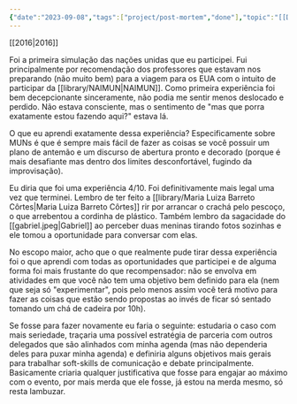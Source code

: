 ```yaml
---
{"date":"2023-09-08","tags":["project/post-mortem","done"],"topic":"[[Debate]]","publish":true,"description":"Brasília's Model United Nations","PassFrontmatter":true}
---
```


[[2016\|2016]]

Foi a primeira simulação das nações unidas que eu participei. Fui principalmente por recomendação dos professores que estavam nos preparando (não muito bem) para a viagem para os EUA com o intuito de participar da [[library/NAIMUN\|NAIMUN]]. Como primeira experiência foi bem decepcionante sinceramente, não podia me sentir menos deslocado e perdido. Não estava consciente, mas o sentimento de "mas que porra exatamente estou fazendo aqui?" estava lá. 

O que eu aprendi exatamente dessa experiência? Especificamente sobre MUNs é que é sempre mais fácil de fazer as coisas se você possuir um plano de antemão e um discurso de abertura pronto e decorado (porque é mais desafiante mas dentro dos limites desconfortável, fugindo da improvisação). 

Eu diria que foi uma experiência 4/10. Foi definitivamente mais legal uma vez que terminei. Lembro de ter feito a [[library/Maria Luiza Barreto Côrtes\|Maria Luiza Barreto Côrtes]] rir por arrancar o crachá pelo pescoço, o que arrebentou a cordinha de plástico. Também lembro da sagacidade do [[gabriel.jpeg|Gabriel]] ao perceber duas meninas tirando fotos sozinhas e ele tomou a oportunidade para conversar com elas. 

No escopo maior, acho que o que realmente pude tirar dessa experiência foi o que aprendi com todas as oportunidades que participei e de alguma forma foi mais frustante do que recompensador: não se envolva em atividades em que você não tem uma objetivo bem definido para ela (nem que seja só "experimentar", pois pelo menos assim você terá motivo para fazer as coisas que estão sendo propostas ao invés de ficar só sentado tomando um chá de cadeira por 10h). 

Se fosse para fazer novamente eu faria o seguinte: estudaria o caso com mais seriedade, traçaria uma possível estratégia de parceria com outros delegados que são alinhados com minha agenda (mas não dependeria deles para puxar minha agenda) e definiria alguns objetivos mais gerais para trabalhar soft-skills de comunicação e debate principalmente. Basicamente criaria qualquer justificativa que fosse para engajar ao máximo com o evento, por mais merda que ele fosse, já estou na merda mesmo, só resta lambuzar. 